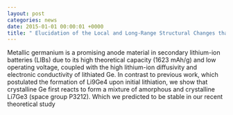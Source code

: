 ```yaml
---
layout: post
categories: news
date: 2015-01-01 00:00:01 +0000
title: " Elucidation of the Local and Long-Range Structural Changes that Occur in Germanium Anodes in Lithium-Ion Batteries - New Paper "
---
```


 Metallic germanium is a promising anode material in secondary lithium-ion batteries (LIBs) due to its high theoretical capacity (1623 mAh/g) and low operating voltage, coupled with the high lithium-ion diffusivity and electronic conductivity of lithiated Ge. In contrast to previous work, which postulated the formation of Li9Ge4 upon initial lithiation, we show that crystalline Ge first reacts to form a mixture of amorphous and crystalline Li7Ge3 (space group P3212). Which we predicted to be stable in our recent theoretical study 

